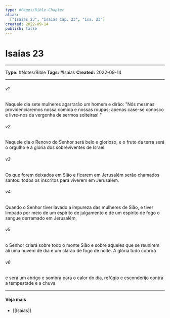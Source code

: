```yaml
---
type: #Pages/Bible-Chapter
alias:
  ["Isaias 23", "Isaias Cap. 23", "Isa. 23"]
created: 2022-09-14
publish: false
---
```


# Isaias 23

---

**Type:** #Notes/Bible
**Tags:** #Isaias
**Created:** 2022-09-14

---

###### v1
Naquele dia sete mulheres agarrarão um homem e dirão: "Nós mesmas providenciaremos nossa comida e nossas roupas; apenas case-se conosco e livre-nos da vergonha de sermos solteiras! "
###### v2
Naquele dia o Renovo do Senhor será belo e glorioso, e o fruto da terra será o orgulho e a glória dos sobreviventes de Israel.
###### v3
Os que forem deixados em Sião e ficarem em Jerusalém serão chamados santos: todos os inscritos para viverem em Jerusalém.
###### v4
Quando o Senhor tiver lavado a impureza das mulheres de Sião, e tiver limpado por meio de um espírito de julgamento e de um espírito de fogo o sangue derramado em Jerusalém,
###### v5
o Senhor criará sobre todo o monte Sião e sobre aqueles que se reunirem ali uma nuvem de dia e um clarão de fogo de noite. A glória tudo cobrirá
###### v6
e será um abrigo e sombra para o calor do dia, refúgio e esconderijo contra a tempestade e a chuva.


---

#### Veja mais

- [[Isaias]]
